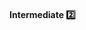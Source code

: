 <link rel="stylesheet" href="{{baseUrl}}/css/textbook.css">

<div class="website-content">

<div id="title">

#### Intermediate :two:

</div>

<div id="body">

<panel header="**Explain WHAT and WHY, not HOW**"
    type="seamless" alt="indentation">
  <include src="../../practices/explainWhatWhyNotHow/index.md#main" />
</panel>

</div>

<div id="extras">

<include src="exercises.md" />

</div>

</div>
